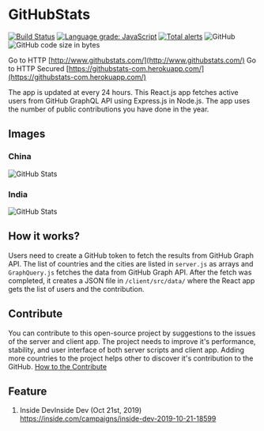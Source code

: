 # GitHubStats
[![Build Status](https://travis-ci.org/gayanvoice/githubstats-github-graphql.svg?branch=master)](https://travis-ci.org/gayanvoice/githubstats-github-graphql)
[![Language grade: JavaScript](https://img.shields.io/lgtm/grade/javascript/g/gayanvoice/githubstats-github-graphql.svg?logo=lgtm&logoWidth=18)](https://lgtm.com/projects/g/gayanvoice/githubstats-github-graphql/context:javascript)
[![Total alerts](https://img.shields.io/lgtm/alerts/g/gayanvoice/GitHubStats.svg?logo=lgtm&logoWidth=18)](https://lgtm.com/projects/g/gayanvoice/GitHubStats/alerts/)
![GitHub](https://img.shields.io/github/license/gayanvoice/GitHubStats)
![GitHub code size in bytes](https://img.shields.io/github/languages/code-size/gayanvoice/GitHubStats)

Go to HTTP [http://www.githubstats.com/](http://www.githubstats.com/)
Go to HTTP Secured [https://githubstats-com.herokuapp.com/](https://githubstats-com.herokuapp.com/)

The app is updated at every 24 hours. This React.js app fetches active users from GitHub GraphQL API using Express.js in Node.js. The app uses the number of public contributions
you have done in the year.

## Images
### China
![GitHub Stats](https://raw.githubusercontent.com/gayanvoice/GitHubStats/images/githubstatscom-screenshot-1.PNG "githubstats.com screenshots")
### India
![GitHub Stats](https://raw.githubusercontent.com/gayanvoice/githubstats/images/githubstats-screenshot-2.PNG "githubstats.com screenshots")

## How it works?
Users need to create a GitHub token to fetch the results from GitHub Graph API. The list of countries and the cities are listed in `server.js` as arrays and `GraphQuery.js` fetches the data from GitHub Graph API. After the fetch was completed, it creates a JSON file in `/client/src/data/` where the React app gets the list of users and the contribution.

## Contribute
You can contribute to this open-source project by suggestions to the issues of the server and client app. The project needs to improve it's performance, stability, and user interface of both server scripts and client app. Adding more countries to the project helps other to discover it's contribution to the GitHub. [How to the Contribute](https://github.com/gayanvoice/githubstats/blob/master/CONTRIBUTING.md)

## Feature
1. Inside DevInside Dev (Oct 21st, 2019) https://inside.com/campaigns/inside-dev-2019-10-21-18599
